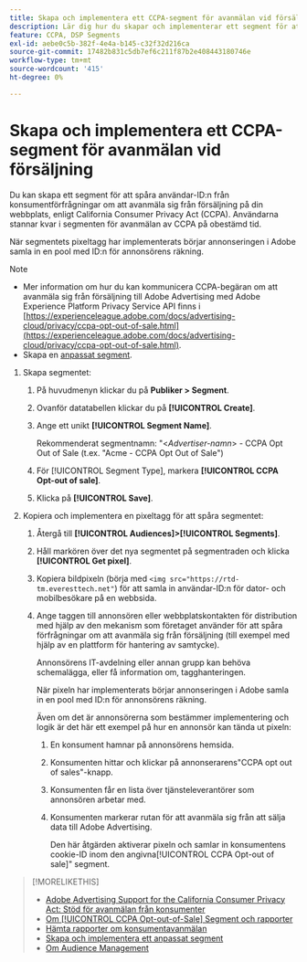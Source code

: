 ```yaml
---
title: Skapa och implementera ett CCPA-segment för avanmälan vid försäljning
description: Lär dig hur du skapar och implementerar ett segment för att spåra användar-ID:n från konsumentförfrågningar om att avanmäla sig från försäljning.
feature: CCPA, DSP Segments
exl-id: aebe0c5b-382f-4e4a-b145-c32f32d216ca
source-git-commit: 17482b831c5db7ef6c211f87b2e408443180746e
workflow-type: tm+mt
source-wordcount: '415'
ht-degree: 0%

---
```


# Skapa och implementera ett CCPA-segment för avanmälan vid försäljning

Du kan skapa ett segment för att spåra användar-ID:n från konsumentförfrågningar om att avanmäla sig från försäljning på din webbplats, enligt California Consumer Privacy Act (CCPA). Användarna stannar kvar i segmenten för avanmälan av CCPA på obestämd tid.

När segmentets pixeltagg har implementerats börjar annonseringen i Adobe samla in en pool med ID:n för annonsörens räkning.

>[!NOTE]
>
>* Mer information om hur du kan kommunicera CCPA-begäran om att avanmäla sig från försäljning till Adobe Advertising med Adobe Experience Platform Privacy Service API finns i [https://experienceleague.adobe.com/docs/advertising-cloud/privacy/ccpa-opt-out-of-sale.html](https://experienceleague.adobe.com/docs/advertising-cloud/privacy/ccpa-opt-out-of-sale.html).
>* Skapa en [anpassat segment](/help/dsp/audiences/custom-segment-create.md).


1. Skapa segmentet:

   1. På huvudmenyn klickar du på **Publiker > Segment**.

   1. Ovanför datatabellen klickar du på **[!UICONTROL Create]**.

   1. Ange ett unikt **[!UICONTROL Segment Name]**.

      Rekommenderat segmentnamn: &quot;&lt;*Advertiser-namn*> - CCPA Opt Out of Sale (t.ex. &quot;Acme - CCPA Opt Out of Sale&quot;)

   1. För [!UICONTROL Segment Type], markera **[!UICONTROL CCPA Opt-out of sale]**.

   1. Klicka på **[!UICONTROL Save]**.

1. Kopiera och implementera en pixeltagg för att spåra segmentet:

   1. Återgå till **[!UICONTROL Audiences]>[!UICONTROL Segments]**.

   1. Håll markören över det nya segmentet på segmentraden och klicka **[!UICONTROL Get pixel]**.

   1. Kopiera bildpixeln (börja med `<img src="https://rtd-tm.everesttech.net"`) för att samla in användar-ID:n för dator- och mobilbesökare på en webbsida.

   1. Ange taggen till annonsören eller webbplatskontakten för distribution med hjälp av den mekanism som företaget använder för att spåra förfrågningar om att avanmäla sig från försäljning (till exempel med hjälp av en plattform för hantering av samtycke).

      Annonsörens IT-avdelning eller annan grupp kan behöva schemalägga, eller få information om, tagghanteringen.

      När pixeln har implementerats börjar annonseringen i Adobe samla in en pool med ID:n för annonsörens räkning.

      Även om det är annonsörerna som bestämmer implementering och logik är det här ett exempel på hur en annonsör kan tända ut pixeln:

      1. En konsument hamnar på annonsörens hemsida.
      1. Konsumenten hittar och klickar på annonserarens&quot;CCPA opt out of sales&quot;-knapp.
      1. Konsumenten får en lista över tjänsteleverantörer som annonsören arbetar med.
      1. Konsumenten markerar rutan för att avanmäla sig från att sälja data till Adobe Advertising.

         Den här åtgärden aktiverar pixeln och samlar in konsumentens cookie-ID inom den angivna[!UICONTROL CCPA Opt-out of sale]&quot; segment.

>[!MORELIKETHIS]
>
>* [Adobe Advertising Support for the California Consumer Privacy Act: Stöd för avanmälan från konsumenter](/help/privacy/ccpa-opt-out-of-sale.md)
>* [Om [!UICONTROL CCPA Opt-out-of-Sale] Segment och rapporter](ccpa-opt-out-about.md)
>* [Hämta rapporter om konsumentavanmälan](ccpa-opt-out-segment-report-retrieve.md)
>* [Skapa och implementera ett anpassat segment](custom-segment-create.md)
>* [Om Audience Management](audience-about.md)

